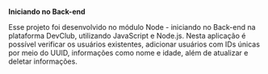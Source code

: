 <b>Iniciando no Back-end</b>

Esse projeto foi desenvolvido no módulo Node - iniciando no Back-end na plataforma DevClub, utilizando JavaScript e Node.js.
Nesta aplicação é possível verificar os usuários existentes, adicionar usuários com IDs únicas por meio do UUID, informações como nome e idade, além de atualizar e deletar informações.
